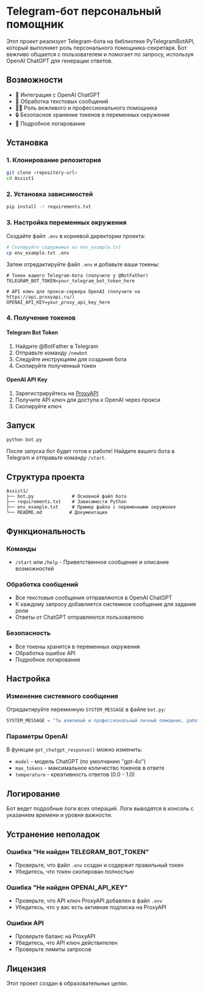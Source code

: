 # Telegram-бот персональный помощник

Этот проект реализует Telegram-бота на библиотеке PyTelegramBotAPI, который выполняет роль персонального помощника-секретаря. Бот вежливо общается с пользователем и помогает по запросу, используя OpenAI ChatGPT для генерации ответов.

## Возможности

- 🤖 Интеграция с OpenAI ChatGPT
- 💬 Обработка текстовых сообщений
- 👨‍💼 Роль вежливого и профессионального помощника
- 🔒 Безопасное хранение токенов в переменных окружения
- 📝 Подробное логирование

## Установка

### 1. Клонирование репозитория
```bash
git clone <repository-url>
cd Assist1
```

### 2. Установка зависимостей
```bash
pip install -r requirements.txt
```

### 3. Настройка переменных окружения

Создайте файл `.env` в корневой директории проекта:

```bash
# Скопируйте содержимое из env_example.txt
cp env_example.txt .env
```

Затем отредактируйте файл `.env` и добавьте ваши токены:

```env
# Токен вашего Telegram-бота (получите у @BotFather)
TELEGRAM_BOT_TOKEN=your_telegram_bot_token_here

# API ключ для прокси-сервера OpenAI (получите на https://api.proxyapi.ru/)
OPENAI_API_KEY=your_proxy_api_key_here
```

### 4. Получение токенов

#### Telegram Bot Token
1. Найдите @BotFather в Telegram
2. Отправьте команду `/newbot`
3. Следуйте инструкциям для создания бота
4. Скопируйте полученный токен

#### OpenAI API Key
1. Зарегистрируйтесь на [ProxyAPI](https://api.proxyapi.ru/)
2. Получите API ключ для доступа к OpenAI через прокси
3. Скопируйте ключ

## Запуск

```bash
python bot.py
```

После запуска бот будет готов к работе! Найдите вашего бота в Telegram и отправьте команду `/start`.

## Структура проекта

```
Assist1/
├── bot.py              # Основной файл бота
├── requirements.txt    # Зависимости Python
├── env_example.txt     # Пример файла с переменными окружения
└── README.md          # Документация
```

## Функциональность

### Команды
- `/start` или `/help` - Приветственное сообщение и описание возможностей

### Обработка сообщений
- Все текстовые сообщения отправляются в OpenAI ChatGPT
- К каждому запросу добавляется системное сообщение для задания роли
- Ответы от ChatGPT отправляются пользователю

### Безопасность
- Все токены хранятся в переменных окружения
- Обработка ошибок API
- Подробное логирование

## Настройка

### Изменение системного сообщения
Отредактируйте переменную `SYSTEM_MESSAGE` в файле `bot.py`:

```python
SYSTEM_MESSAGE = "Ты вежливый и профессиональный личный помощник, работающий в Telegram."
```

### Параметры OpenAI
В функции `get_chatgpt_response()` можно изменить:
- `model` - модель ChatGPT (по умолчанию "gpt-4o")
- `max_tokens` - максимальное количество токенов в ответе
- `temperature` - креативность ответов (0.0 - 1.0)

## Логирование

Бот ведет подробные логи всех операций. Логи выводятся в консоль с указанием времени и уровня важности.

## Устранение неполадок

### Ошибка "Не найден TELEGRAM_BOT_TOKEN"
- Проверьте, что файл `.env` создан и содержит правильный токен
- Убедитесь, что токен скопирован полностью

### Ошибка "Не найден OPENAI_API_KEY"
- Проверьте, что API ключ ProxyAPI добавлен в файл `.env`
- Убедитесь, что у вас есть активная подписка на ProxyAPI

### Ошибки API
- Проверьте баланс на ProxyAPI
- Убедитесь, что API ключ действителен
- Проверьте лимиты запросов

## Лицензия

Этот проект создан в образовательных целях.
